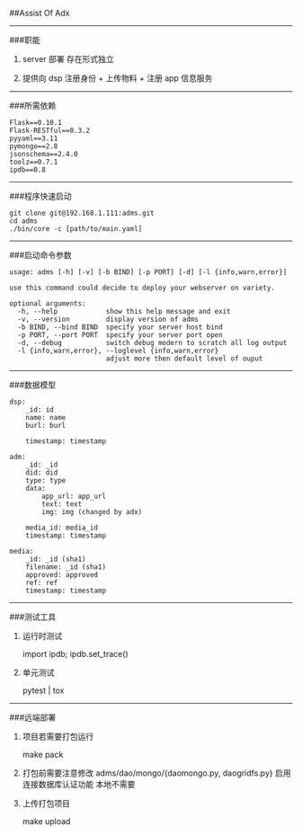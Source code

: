##Assist Of Adx

---

###职能

1. server 部署 存在形式独立

2. 提供向 dsp 注册身份 + 上传物料 + 注册 app 信息服务

---

###所需依赖

    Flask==0.10.1
    Flask-RESTful==0.3.2
    pyyaml==3.11
    pymongo==2.8
    jsonschema==2.4.0
    toolz==0.7.1
    ipdb==0.8

---

###程序快速启动

    git clone git@192.168.1.111:adms.git
    cd adms
    ./bin/core -c [path/to/main.yaml]

---

###启动命令参数

    usage: adms [-h] [-v] [-b BIND] [-p PORT] [-d] [-l {info,warn,error}]

    use this command could decide to deploy your webserver on variety.

    optional arguments:
      -h, --help            show this help message and exit
      -v, --version         display version of adms
      -b BIND, --bind BIND  specify your server host bind
      -p PORT, --port PORT  specify your server port open
      -d, --debug           switch debug modern to scratch all log output
      -l {info,warn,error}, --loglevel {info,warn,error}
                            adjust more then default level of ouput

---

###数据模型

    dsp:
        _id: id
        name: name 
        burl: burl

        timestamp: timestamp

    adm:
        _id: _id
        did: did
        type: type
        data:
            app_url: app_url
            text: text
            img: img (changed by adx)

        media_id: media_id
        timestamp: timestamp

    media:
        _id: _id (sha1)
        filename: _id (sha1)
        approved: approved
        ref: ref
        timestamp: timestamp

---

###测试工具

1. 运行时测试

    import ipdb; ipdb.set_trace()

2. 单元测试

    pytest | tox

---

###远端部署

1. 项目若需要打包运行

    make pack

2. 打包前需要注意修改 adms/dao/mongo/{daomongo.py, daogridfs.py} 启用连接数据库认证功能 本地不需要

3. 上传打包项目

    make upload
